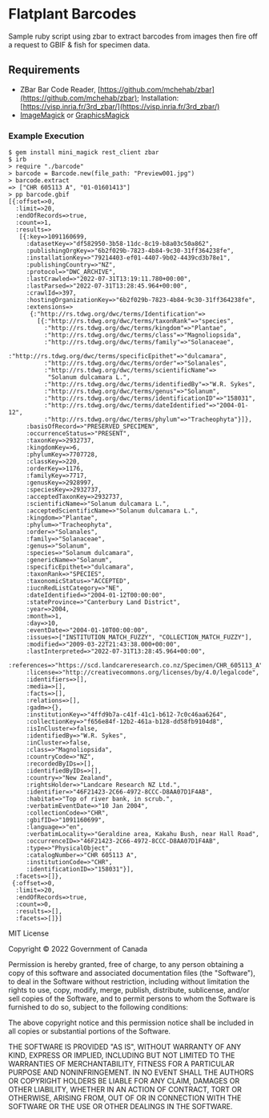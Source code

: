 # Flatplant Barcodes

Sample ruby script using zbar to extract barcodes from images then fire off a request to GBIF & fish for specimen data.

## Requirements

- ZBar Bar Code Reader, [https://github.com/mchehab/zbar](https://github.com/mchehab/zbar); Installation: [https://visp.inria.fr/3rd_zbar/](https://visp.inria.fr/3rd_zbar/)
- [ImageMagick](https://imagemagick.org/) or [GraphicsMagick](http://www.graphicsmagick.org/)

### Example Execution

```
$ gem install mini_magick rest_client zbar
$ irb
> require "./barcode"
> barcode = Barcode.new(file_path: "Preview001.jpg")
> barcode.extract
=> ["CHR 605113 A", "01-01601413"]
> pp barcode.gbif
[{:offset=>0,
  :limit=>20,
  :endOfRecords=>true,
  :count=>1,
  :results=>
   [{:key=>1091160699,
     :datasetKey=>"df582950-3b58-11dc-8c19-b8a03c50a862",
     :publishingOrgKey=>"6b2f029b-7823-4b84-9c30-31ff364238fe",
     :installationKey=>"79214403-ef01-4407-9b02-4439cd3b78e1",
     :publishingCountry=>"NZ",
     :protocol=>"DWC_ARCHIVE",
     :lastCrawled=>"2022-07-31T13:19:11.780+00:00",
     :lastParsed=>"2022-07-31T13:28:45.964+00:00",
     :crawlId=>397,
     :hostingOrganizationKey=>"6b2f029b-7823-4b84-9c30-31ff364238fe",
     :extensions=>
      {:"http://rs.tdwg.org/dwc/terms/Identification"=>
        [{:"http://rs.tdwg.org/dwc/terms/taxonRank"=>"species",
          :"http://rs.tdwg.org/dwc/terms/kingdom"=>"Plantae",
          :"http://rs.tdwg.org/dwc/terms/class"=>"Magnoliopsida",
          :"http://rs.tdwg.org/dwc/terms/family"=>"Solanaceae",
          :"http://rs.tdwg.org/dwc/terms/specificEpithet"=>"dulcamara",
          :"http://rs.tdwg.org/dwc/terms/order"=>"Solanales",
          :"http://rs.tdwg.org/dwc/terms/scientificName"=>
           "Solanum dulcamara L.",
          :"http://rs.tdwg.org/dwc/terms/identifiedBy"=>"W.R. Sykes",
          :"http://rs.tdwg.org/dwc/terms/genus"=>"Solanum",
          :"http://rs.tdwg.org/dwc/terms/identificationID"=>"158031",
          :"http://rs.tdwg.org/dwc/terms/dateIdentified"=>"2004-01-12",
          :"http://rs.tdwg.org/dwc/terms/phylum"=>"Tracheophyta"}]},
     :basisOfRecord=>"PRESERVED_SPECIMEN",
     :occurrenceStatus=>"PRESENT",
     :taxonKey=>2932737,
     :kingdomKey=>6,
     :phylumKey=>7707728,
     :classKey=>220,
     :orderKey=>1176,
     :familyKey=>7717,
     :genusKey=>2928997,
     :speciesKey=>2932737,
     :acceptedTaxonKey=>2932737,
     :scientificName=>"Solanum dulcamara L.",
     :acceptedScientificName=>"Solanum dulcamara L.",
     :kingdom=>"Plantae",
     :phylum=>"Tracheophyta",
     :order=>"Solanales",
     :family=>"Solanaceae",
     :genus=>"Solanum",
     :species=>"Solanum dulcamara",
     :genericName=>"Solanum",
     :specificEpithet=>"dulcamara",
     :taxonRank=>"SPECIES",
     :taxonomicStatus=>"ACCEPTED",
     :iucnRedListCategory=>"NE",
     :dateIdentified=>"2004-01-12T00:00:00",
     :stateProvince=>"Canterbury Land District",
     :year=>2004,
     :month=>1,
     :day=>10,
     :eventDate=>"2004-01-10T00:00:00",
     :issues=>["INSTITUTION_MATCH_FUZZY", "COLLECTION_MATCH_FUZZY"],
     :modified=>"2009-03-22T21:43:38.000+00:00",
     :lastInterpreted=>"2022-07-31T13:28:45.964+00:00",
     :references=>"https://scd.landcareresearch.co.nz/Specimen/CHR_605113_A",
     :license=>"http://creativecommons.org/licenses/by/4.0/legalcode",
     :identifiers=>[],
     :media=>[],
     :facts=>[],
     :relations=>[],
     :gadm=>{},
     :institutionKey=>"4ffd9b7a-c41f-41c1-b612-7c0c46aa6264",
     :collectionKey=>"f656e84f-12b2-461a-b128-dd58fb9104d8",
     :isInCluster=>false,
     :identifiedBy=>"W.R. Sykes",
     :inCluster=>false,
     :class=>"Magnoliopsida",
     :countryCode=>"NZ",
     :recordedByIDs=>[],
     :identifiedByIDs=>[],
     :country=>"New Zealand",
     :rightsHolder=>"Landcare Research NZ Ltd.",
     :identifier=>"46F21423-2C66-4972-8CCC-D8AA07D1F4AB",
     :habitat=>"Top of river bank, in scrub.",
     :verbatimEventDate=>"10 Jan 2004",
     :collectionCode=>"CHR",
     :gbifID=>"1091160699",
     :language=>"en",
     :verbatimLocality=>"Geraldine area, Kakahu Bush, near Hall Road",
     :occurrenceID=>"46F21423-2C66-4972-8CCC-D8AA07D1F4AB",
     :type=>"PhysicalObject",
     :catalogNumber=>"CHR 605113 A",
     :institutionCode=>"CHR",
     :identificationID=>"158031"}],
  :facets=>[]},
 {:offset=>0,
  :limit=>20,
  :endOfRecords=>true,
  :count=>0,
  :results=>[],
  :facets=>[]}]
```

MIT License

Copyright © 2022 Government of Canada

Permission is hereby granted, free of charge, to any person obtaining a copy
of this software and associated documentation files (the "Software"), to deal
in the Software without restriction, including without limitation the rights
to use, copy, modify, merge, publish, distribute, sublicense, and/or sell
copies of the Software, and to permit persons to whom the Software is
furnished to do so, subject to the following conditions:

The above copyright notice and this permission notice shall be included in all
copies or substantial portions of the Software.

THE SOFTWARE IS PROVIDED "AS IS", WITHOUT WARRANTY OF ANY KIND, EXPRESS OR
IMPLIED, INCLUDING BUT NOT LIMITED TO THE WARRANTIES OF MERCHANTABILITY,
FITNESS FOR A PARTICULAR PURPOSE AND NONINFRINGEMENT. IN NO EVENT SHALL THE
AUTHORS OR COPYRIGHT HOLDERS BE LIABLE FOR ANY CLAIM, DAMAGES OR OTHER
LIABILITY, WHETHER IN AN ACTION OF CONTRACT, TORT OR OTHERWISE, ARISING FROM,
OUT OF OR IN CONNECTION WITH THE SOFTWARE OR THE USE OR OTHER DEALINGS IN THE
SOFTWARE.
